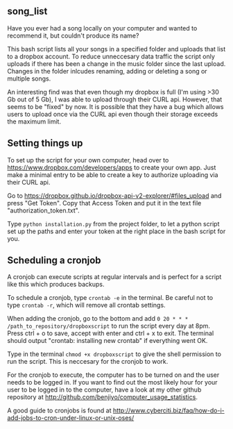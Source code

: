 ## song_list

Have you ever had a song locally on your computer and wanted to recommend it, but couldn't produce its name?

This bash script lists all your songs in a specified folder and uploads that list to a dropbox account. To reduce unneccesary data traffic the script only uploads if there has been a change in the music folder since the last upload. Changes in the folder inlcudes renaming, adding or deleting a song or multiple songs.

An interesting find was that even though my dropbox is full (I'm using >30 Gb out of 5 Gb), I was able to upload through their CURL api. However, that seems to be "fixed" by now. It is possible that they have a bug which allows users to upload once via the CURL api even though their storage exceeds the maximum limit.


## Setting things up

To set up the script for your own computer, head over to https://www.dropbox.com/developers/apps to create your own app. Just make a minimal entry to be able to create a key to authorize uploading via their CURL api.

Go to https://dropbox.github.io/dropbox-api-v2-explorer/#files_upload and press "Get Token". Copy that Access Token and put it in the text file "authorization_token.txt".

Type `python installation.py` from the project folder, to let a python script set up the paths and enter your token at the right place in the bash script for you.

## Scheduling a cronjob
A cronjob can execute scripts at regular intervals and is perfect for a script like this which produces backups.

To schedule a cronjob, type `crontab -e` in the terminal. Be careful not to type `crontab -r`, which will remove all crontab settings.

When adding the cronjob, go to the bottom and add `0 20 * * * /path_to_repository/dropboxscript` to run the script every day at 8pm. Press ctrl + o to save, accept with enter and ctrl + x to exit. The terminal should output "crontab: installing new crontab" if everything went OK.

Type in the terminal `chmod +x dropboxscript` to give the shell permission to run the script. This is neccesary for the cronjob to work.

For the cronjob to execute, the computer has to be turned on and the user needs to be logged in. If you want to find out the most likely hour for your user to be logged in to the computer, have a look at my other github repository at http://github.com/benjiyo/computer_usage_statistics.

A good guide to cronjobs is found at http://www.cyberciti.biz/faq/how-do-i-add-jobs-to-cron-under-linux-or-unix-oses/






